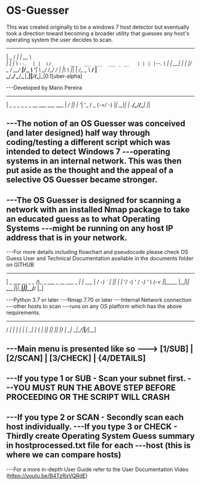 # OS-Guesser
This was created originally to be a windows 7 host detector but eventually took a direction toward becoming a broader utility that guesses any host's operating system the user decides to scan.

 _____ _____   _____                                
|  _  /  ___| |  __ \                               
| | | \ `--.  | |  \/_   _  ___  ___ ___  ___ _ __  
| | | |`--. \ | | __| | | |/ _ \/ __/ __|/ _ \ '__| 
\ \_/ /\__/ / | |_\ \ |_| |  __/\__ \__ \  __/ |    
 \___/\____/   \____/\__,_|\___||___/___/\___|_|0.1[uber-alpha]    
                                                  
---Developed by Mario Pereira

  ___                            
 | _ \_  _ _ _ _ __  ___ ___ ___ 
 |  _/ || | '_| '_ \/ _ (_-</ -_)
 |_|  \_,_|_| | .__/\___/__/\___|
              |_|                

---The notion of an OS Guesser was conceived (and later designed) half way through coding/testing a different script which was intended to detect Windows 7
---operating systems in an internal network. This was then put aside as the thought and the appeal of a selective OS Guesser became stronger.
---
---The OS Guesser is designed for scanning a network with an installed Nmap package to take an educated guess as to what Operating Systems
---might be running on any host IP address that is in your network.
---
---For more details including flowchart and pseudocode please check OS Guess User and Technical Documentation available in the documents folder on GITHUB
  ___               _                       _      
 | _ \___ __ _ _  _(_)_ _ ___ _ __  ___ _ _| |_ ___
 |   / -_) _` | || | | '_/ -_) '  \/ -_) ' \  _(_-<
 |_|_\___\__, |\_,_|_|_| \___|_|_|_\___|_||_\__/__/
            |_|                                    

---Python 3.7 or later
---Nmap 7.70 or later
---Internal Network connection
---other hosts to scan
---runs on any OS platform which has the above requirements.

   ___ _   _ ___ ___  ___ 
  / __| | | |_ _|   \| __|
 | (_ | |_| || || |) | _| 
  \___|\___/|___|___/|___|
                          
---Main menu is presented like so ---> [1/SUB] | [2/SCAN] | [3/CHECK] | {4/DETAILS]
---
---If you type 1 or SUB - Scan your subnet first.
---YOU MUST RUN THE ABOVE STEP BEFORE PROCEEDING OR THE SCRIPT WILL CRASH
---
---If you type 2 or SCAN - Secondly scan each host individually.
---If you type 3 or CHECK - Thirdly create Operating System Guess summary in hostprocessed.txt file for each
---host (this is where we can compare hosts)
---
---For a more in-depth User Guide refer to the User Documentation Video (https://youtu.be/B4TzRxVQRdE)

                                    
